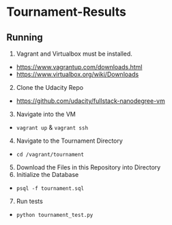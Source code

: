 # Tournament-Results

## Running
1. Vagrant and Virtualbox must be installed.
  - https://www.vagrantup.com/downloads.html
  - https://www.virtualbox.org/wiki/Downloads
2. Clone the Udacity Repo
  - https://github.com/udacity/fullstack-nanodegree-vm
3. Navigate into the VM 
  - `vagrant up` & `vagrant ssh`
4. Navigate to the Tournament Directory
  - `cd /vagrant/tournament`
5. Download the Files in this Repository into Directory 
6. Initialize the Database
  - `psql -f tournament.sql`
7. Run tests
  - `python tournament_test.py`
